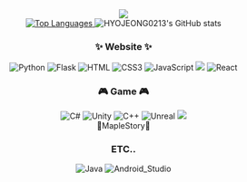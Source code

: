 <div align="center">
    <img src="https://capsule-render.vercel.app/api?type=waving&color=BDBDC8&height=300&section=header&text=쪄쪄쪄쪄쪙이's%20Github&fontSize=50" />

<div align="center">
    <a href="https://github.com/anuraghazra/github-readme-stats">
        <img src="https://github-readme-stats-jeongjeong.vercel.app/api/top-langs/?username=HYOJEONG0213&exclude_repo=HYOJEONG0213/github-readme-stats,Hyuni02/SummerProject2,HYOJEONG0213/track_main_character,HYOJEONG0213/track_main_character2,HYOJEONG0213/SummerProject,HYOJEONG0213/SummerProject2" alt="Top Languages" />
    </a>
    <img src="https://github-readme-stats-jeongjeong.vercel.app/api?username=HYOJEONG0213" alt="HYOJEONG0213's GitHub stats" />
</div>

<h3 align="center">✨ Website ✨</h3>
  <div align="center">
    <img src="https://img.shields.io/badge/Python-3776AB?style=for-the-badge&logo=python&logoColor=white" alt="Python" />
    <img src="https://img.shields.io/badge/Flask-000000?style=for-the-badge&logo=flask&logoColor=white" alt="Flask" />
    <img src="https://img.shields.io/badge/HTML-239120?style=for-the-badge&logo=html5&logoColor=white" alt="HTML" />
    <img src="https://img.shields.io/badge/CSS3-1572B6?style=for-the-badge&logo=css3&logoColor=white" alt="CSS3" />
    <img src="https://img.shields.io/badge/JavaScript-F7DF1E?style=for-the-badge&logo=JavaScript&logoColor=white" alt="JavaScript" />
    <img src="https://img.shields.io/badge/Next.js-000000?style=flat-square&logo=Next.js&logoColor=white"/>
    <img src="https://img.shields.io/badge/React-20232A?style=for-the-badge&logo=react&logoColor=61DAFB" alt="React" />
  </div>

<h3 align="center"> 🎮 Game 🎮</h3>
  <div align="center">
    <img src="https://img.shields.io/badge/C%23-239120?style=for-the-badge&logo=c-sharp&logoColor=white" alt="C#" />
    <img src="https://img.shields.io/badge/Unity-100000?style=for-the-badge&logo=unity&logoColor=white" alt="Unity" />
    <img src="https://img.shields.io/badge/C%2B%2B-00599C?style=for-the-badge&logo=c%2B%2B&logoColor=white" alt="C++" />
    <img src="https://img.shields.io/badge/unrealengine-%23313131.svg?style=for-the-badge&logo=unrealengine&logoColor=white" alt="Unreal" />
    <img src="https://img.shields.io/badge/Next.js-000000?style=flat-square&logo=Next.js&logoColor=white"/>
    <div> 🍁MapleStory🍁</div>
  </div>

<h3 align="center"> ETC.. </h3>
  <div align="center">
    <img src="https://img.shields.io/badge/Java-ED8B00?style=for-the-badge&logo=openjdk&logoColor=white" alt="Java" />
    <img src="https://img.shields.io/badge/Android_Studio-3DDC84?style=for-the-badge&logo=android-studio&logoColor=white" alt="Android_Studio" />
  </div>

<!--
**HYOJEONG0213/HYOJEONG0213** is a ✨ _special_ ✨ repository because its `README.md` (this file) appears on your GitHub profile.

Here are some ideas to get you started:

- 🔭 I’m currently working on ...
- 🌱 I’m currently learning ...
- 👯 I’m looking to collaborate on ...
- 🤔 I’m looking for help with ...
- 💬 Ask me about ...
- 📫 How to reach me: ...
- 😄 Pronouns: ...
- ⚡ Fun fact: ...
-->

